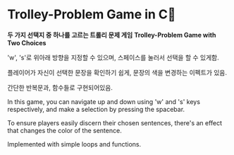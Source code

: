 # Trolley-Problem Game in C🚂
**두 가지 선택지 중 하나를 고르는 트롤리 문제 게임**
**Trolley-Problem Game with Two Choices**

'w', 's'로 위아래 방향을 지정할 수 있으며, 스페이스를 눌러서 선택을 할 수 있게함.

플레이어가 자신이 선택한 문장을 확인하기 쉽게, 문장의 색을 변경하는 이펙트가 있음.

간단한 반복문과, 함수들로 구현되어있음.
   
In this game, you can navigate up and down using 'w' and 's' keys respectively, and make a selection by pressing the spacebar.

To ensure players easily discern their chosen sentences, there's an effect that changes the color of the sentence.

Implemented with simple loops and functions.
